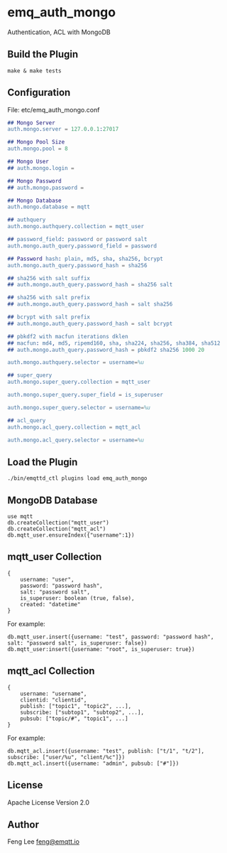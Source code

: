 
emq_auth_mongo
==============

Authentication, ACL with MongoDB

Build the Plugin
----------------

```
make & make tests
```

Configuration
-------------

File: etc/emq_auth_mongo.conf

```erlang
## Mongo Server
auth.mongo.server = 127.0.0.1:27017

## Mongo Pool Size
auth.mongo.pool = 8

## Mongo User
## auth.mongo.login = 

## Mongo Password
## auth.mongo.password = 

## Mongo Database
auth.mongo.database = mqtt

## authquery
auth.mongo.authquery.collection = mqtt_user

## password_field: password or password salt
auth.mongo.auth_query.password_field = password

## Password hash: plain, md5, sha, sha256, bcrypt
auth.mongo.auth_query.password_hash = sha256

## sha256 with salt suffix
## auth.mongo.auth_query.password_hash = sha256 salt

## sha256 with salt prefix
## auth.mongo.auth_query.password_hash = salt sha256

## bcrypt with salt prefix
## auth.mongo.auth_query.password_hash = salt bcrypt

## pbkdf2 with macfun iterations dklen
## macfun: md4, md5, ripemd160, sha, sha224, sha256, sha384, sha512
## auth.mongo.auth_query.password_hash = pbkdf2 sha256 1000 20

auth.mongo.authquery.selector = username=%u

## super_query
auth.mongo.super_query.collection = mqtt_user

auth.mongo.super_query.super_field = is_superuser

auth.mongo.super_query.selector = username=%u

## acl_query
auth.mongo.acl_query.collection = mqtt_acl

auth.mongo.acl_query.selector = username=%u

```

Load the Plugin
---------------

```
./bin/emqttd_ctl plugins load emq_auth_mongo
```

MongoDB Database
----------------

```
use mqtt
db.createCollection("mqtt_user")
db.createCollection("mqtt_acl")
db.mqtt_user.ensureIndex({"username":1})
```

mqtt_user Collection
--------------------

```
{
    username: "user",
    password: "password hash",
    salt: "password salt",
    is_superuser: boolean (true, false),
    created: "datetime"
}
```

For example:
```
db.mqtt_user.insert({username: "test", password: "password hash", salt: "password salt", is_superuser: false})
db.mqtt_user:insert({username: "root", is_superuser: true})
```

mqtt_acl Collection
-------------------

```
{
    username: "username",
    clientid: "clientid",
    publish: ["topic1", "topic2", ...],
    subscribe: ["subtop1", "subtop2", ...],
    pubsub: ["topic/#", "topic1", ...]
}
```

For example:

```
db.mqtt_acl.insert({username: "test", publish: ["t/1", "t/2"], subscribe: ["user/%u", "client/%c"]})
db.mqtt_acl.insert({username: "admin", pubsub: ["#"]})
```

License
-------

Apache License Version 2.0

Author
------

Feng Lee <feng@emqtt.io>

